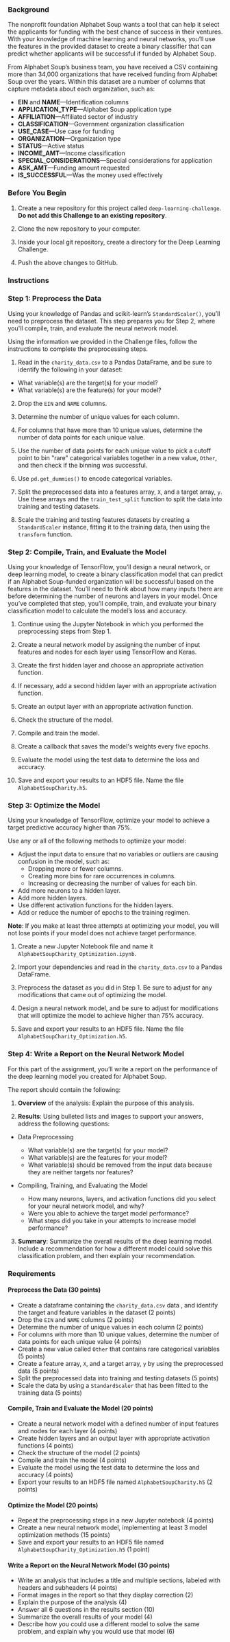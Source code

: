 ### Background

The nonprofit foundation Alphabet Soup wants a tool that can help it select the applicants for funding with the best chance of success in their ventures. With your knowledge of machine learning and neural networks, you’ll use the features in the provided dataset to create a binary classifier that can predict whether applicants will be successful if funded by Alphabet Soup.

From Alphabet Soup’s business team, you have received a CSV containing more than 34,000 organizations that have received funding from Alphabet Soup over the years. Within this dataset are a number of columns that capture metadata about each organization, such as:

-   **EIN**  and  **NAME**—Identification columns
-   **APPLICATION_TYPE**—Alphabet Soup application type
-   **AFFILIATION**—Affiliated sector of industry
-   **CLASSIFICATION**—Government organization classification
-   **USE_CASE**—Use case for funding
-   **ORGANIZATION**—Organization type
-   **STATUS**—Active status
-   **INCOME_AMT**—Income classification
-   **SPECIAL_CONSIDERATIONS**—Special considerations for application
-   **ASK_AMT**—Funding amount requested
-   **IS_SUCCESSFUL**—Was the money used effectively

### Before You Begin

1.  Create a new repository for this project called  `deep-learning-challenge`.  **Do not add this Challenge to an existing repository**.
    
2.  Clone the new repository to your computer.
    
3.  Inside your local git repository, create a directory for the Deep Learning Challenge.
    
4.  Push the above changes to GitHub.

### Instructions

### Step 1: Preprocess the Data

Using your knowledge of Pandas and scikit-learn’s  `StandardScaler()`, you’ll need to preprocess the dataset. This step prepares you for Step 2, where you'll compile, train, and evaluate the neural network model.

Using the information we provided in the Challenge files, follow the instructions to complete the preprocessing steps.

1.  Read in the  `charity_data.csv`  to a Pandas DataFrame, and be sure to identify the following in your dataset:

-   What variable(s) are the target(s) for your model?
-   What variable(s) are the feature(s) for your model?

2.  Drop the  `EIN`  and  `NAME`  columns.
    
3.  Determine the number of unique values for each column.
    
4.  For columns that have more than 10 unique values, determine the number of data points for each unique value.
    
5.  Use the number of data points for each unique value to pick a cutoff point to bin "rare" categorical variables together in a new value,  `Other`, and then check if the binning was successful.
    
6.  Use  `pd.get_dummies()`  to encode categorical variables.
    
7.  Split the preprocessed data into a features array,  `X`, and a target array,  `y`. Use these arrays and the  `train_test_split`  function to split the data into training and testing datasets.
    
8.  Scale the training and testing features datasets by creating a  `StandardScaler`  instance, fitting it to the training data, then using the  `transform`  function.
    

### Step 2: Compile, Train, and Evaluate the Model

Using your knowledge of TensorFlow, you’ll design a neural network, or deep learning model, to create a binary classification model that can predict if an Alphabet Soup-funded organization will be successful based on the features in the dataset. You’ll need to think about how many inputs there are before determining the number of neurons and layers in your model. Once you’ve completed that step, you’ll compile, train, and evaluate your binary classification model to calculate the model’s loss and accuracy.

1.  Continue using the Jupyter Notebook in which you performed the preprocessing steps from Step 1.
    
2.  Create a neural network model by assigning the number of input features and nodes for each layer using TensorFlow and Keras.
    
3.  Create the first hidden layer and choose an appropriate activation function.
    
4.  If necessary, add a second hidden layer with an appropriate activation function.
    
5.  Create an output layer with an appropriate activation function.
    
6.  Check the structure of the model.
    
7.  Compile and train the model.
    
8.  Create a callback that saves the model's weights every five epochs.
    
9.  Evaluate the model using the test data to determine the loss and accuracy.
    
10.  Save and export your results to an HDF5 file. Name the file  `AlphabetSoupCharity.h5`.
    

### Step 3: Optimize the Model

Using your knowledge of TensorFlow, optimize your model to achieve a target predictive accuracy higher than 75%.

Use any or all of the following methods to optimize your model:

-   Adjust the input data to ensure that no variables or outliers are causing confusion in the model, such as:
    -   Dropping more or fewer columns.
    -   Creating more bins for rare occurrences in columns.
    -   Increasing or decreasing the number of values for each bin.
-   Add more neurons to a hidden layer.
-   Add more hidden layers.
-   Use different activation functions for the hidden layers.
-   Add or reduce the number of epochs to the training regimen.

**Note**: If you make at least three attempts at optimizing your model, you will not lose points if your model does not achieve target performance.

1.  Create a new Jupyter Notebook file and name it  `AlphabetSoupCharity_Optimization.ipynb`.
    
2.  Import your dependencies and read in the  `charity_data.csv`  to a Pandas DataFrame.
    
3.  Preprocess the dataset as you did in Step 1. Be sure to adjust for any modifications that came out of optimizing the model.
    
4.  Design a neural network model, and be sure to adjust for modifications that will optimize the model to achieve higher than 75% accuracy.
    
5.  Save and export your results to an HDF5 file. Name the file  `AlphabetSoupCharity_Optimization.h5`.
    

### Step 4: Write a Report on the Neural Network Model

For this part of the assignment, you’ll write a report on the performance of the deep learning model you created for Alphabet Soup.

The report should contain the following:

1.  **Overview**  of the analysis: Explain the purpose of this analysis.
    
2.  **Results**: Using bulleted lists and images to support your answers, address the following questions:
    

-   Data Preprocessing
    
    -   What variable(s) are the target(s) for your model?
    -   What variable(s) are the features for your model?
    -   What variable(s) should be removed from the input data because they are neither targets nor features?
-   Compiling, Training, and Evaluating the Model
    
    -   How many neurons, layers, and activation functions did you select for your neural network model, and why?
    -   Were you able to achieve the target model performance?
    -   What steps did you take in your attempts to increase model performance?

3.  **Summary**: Summarize the overall results of the deep learning model. Include a recommendation for how a different model could solve this classification problem, and then explain your recommendation.

### Requirements

#### Preprocess the Data (30 points)

-   Create a dataframe containing the  `charity_data.csv`  data , and identify the target and feature variables in the dataset (2 points)
-   Drop the  `EIN`  and  `NAME`  columns (2 points)
-   Determine the number of unique values in each column (2 points)
-   For columns with more than 10 unique values, determine the number of data points for each unique value (4 points)
-   Create a new value called  `Other`  that contains rare categorical variables (5 points)
-   Create a feature array,  `X`, and a target array,  `y`  by using the preprocessed data (5 points)
-   Split the preprocessed data into training and testing datasets (5 points)
-   Scale the data by using a  `StandardScaler`  that has been fitted to the training data (5 points)

#### Compile, Train and Evaluate the Model (20 points)

-   Create a neural network model with a defined number of input features and nodes for each layer (4 points)
-   Create hidden layers and an output layer with appropriate activation functions (4 points)
-   Check the structure of the model (2 points)
-   Compile and train the model (4 points)
-   Evaluate the model using the test data to determine the loss and accuracy (4 points)
-   Export your results to an HDF5 file named  `AlphabetSoupCharity.h5`  (2 points)

#### Optimize the Model (20 points)

-   Repeat the preprocessing steps in a new Jupyter notebook (4 points)
-   Create a new neural network model, implementing at least 3 model optimization methods (15 points)
-   Save and export your results to an HDF5 file named  `AlphabetSoupCharity_Optimization.h5`  (1 point)

#### Write a Report on the Neural Network Model (30 points)

-   Write an analysis that includes a title and multiple sections, labeled with headers and subheaders (4 points)
-   Format images in the report so that they display correction (2)
-   Explain the purpose of the analysis (4)
-   Answer all 6 questions in the results section (10)
-   Summarize the overall results of your model (4)
-   Describe how you could use a different model to solve the same problem, and explain why you would use that model (6)